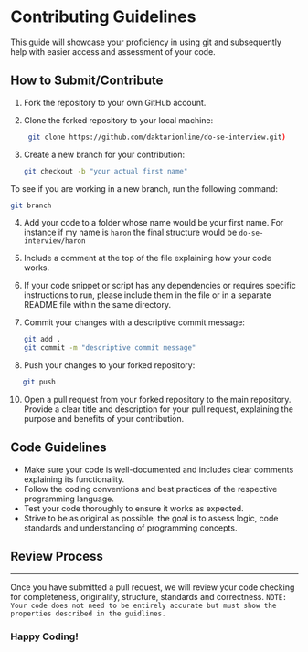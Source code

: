 # Contributing Guidelines

This guide will showcase your proficiency in using git and subsequently help with easier access and assessment of your code.

## How to Submit/Contribute

1. Fork the repository to your own GitHub account.

2. Clone the forked repository to your local machine:

   ```bash
    git clone https://github.com/daktarionline/do-se-interview.git)
   ```

3. Create a new branch for your contribution:
   ```bash
   git checkout -b "your actual first name"
   ```

To see if you are working in a new branch, run the following command:

```bash
git branch
```

4. Add your code to a folder whose name would be your first name. For instance if my name is `haron` the final structure would be `do-se-interview/haron`

5. Include a comment at the top of the file explaining how your code works.

6. If your code snippet or script has any dependencies or requires specific instructions to run, please include them in the file or in a separate README file within the same directory.

7. Commit your changes with a descriptive commit message:

   ```bash
   git add .
   git commit -m "descriptive commit message"
   ```

8. Push your changes to your forked repository:

```bash
   git push
```

10. Open a pull request from your forked repository to the main repository. Provide a clear title and description for your pull request, explaining the purpose and benefits of your contribution.

## Code Guidelines


- Make sure your code is well-documented and includes clear comments explaining its functionality.
- Follow the coding conventions and best practices of the respective programming language.
- Test your code thoroughly to ensure it works as expected.
- Strive to be as original as possible, the goal is to assess logic, code standards and understanding of programming concepts.

## Review Process

---

Once you have submitted a pull request, we will review your code checking for completeness, originality, structure, standards and correctness.
`NOTE: Your code does not need to be entirely accurate but must show the properties described in the guidlines.`

### Happy Coding!

